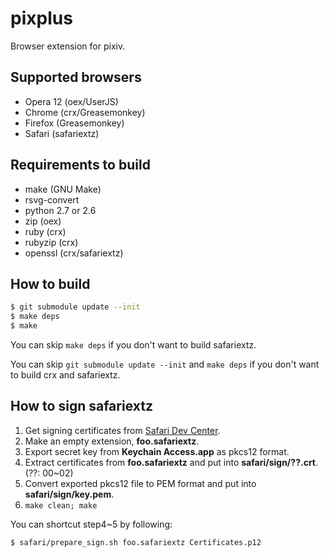 pixplus
=======

Browser extension for pixiv.

## Supported browsers

* Opera 12 (oex/UserJS)
* Chrome (crx/Greasemonkey)
* Firefox (Greasemonkey)
* Safari (safariextz)

## Requirements to build

* make (GNU Make)
* rsvg-convert
* python 2.7 or 2.6
* zip (oex)
* ruby (crx)
* rubyzip (crx)
* openssl (crx/safariextz)

## How to build

```bash
$ git submodule update --init
$ make deps
$ make
```

You can skip `make deps` if you don't want to build safariextz.

You can skip `git submodule update --init` and `make deps`
if you don't want to build crx and safariextz.

## How to sign safariextz

1.  Get signing certificates from [Safari Dev Center].
1.  Make an empty extension, **foo.safariextz**.
1.  Export secret key from **Keychain Access.app** as pkcs12 format.
1.  Extract certificates from **foo.safariextz** and put into **safari/sign/??.crt**. (??: 00~02)
1.  Convert exported pkcs12 file to PEM format and put into **safari/sign/key.pem**.
1.  `make clean; make`

You can shortcut step4~5 by following:

```bash
$ safari/prepare_sign.sh foo.safariextz Certificates.p12
```

[Safari Dev Center]: https://developer.apple.com/devcenter/safari/
